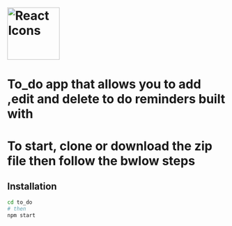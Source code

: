 # <img src="https://rawgit.com/gorangajic/react-icons/master/react-icons.svg" width="120" alt="React Icons">
# To_do app that allows you to add ,edit and delete to do reminders  built with 
# To start, clone or download the zip file then follow the bwlow steps


## Installation 

```bash
cd to_do
# then
npm start
```
